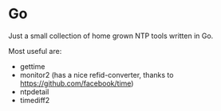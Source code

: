 # Go

Just a small collection of home grown NTP tools written in Go.

Most useful are:

 * gettime
 * monitor2 (has a nice refid-converter, thanks to https://github.com/facebook/time)
 * ntpdetail
 * timediff2


